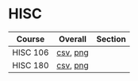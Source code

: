 # HISC

| Course | Overall | Section |
| ------ | ------- | ------- |
| HISC 106 | [csv](https://github.com/UCSD-Historical-Enrollment-Data/2024Winter/blob/main/overall/HISC%20106.csv), [png](https://raw.githubusercontent.com/UCSD-Historical-Enrollment-Data/2024Winter/main/plot_overall/HISC%20106.png) |  |
| HISC 180 | [csv](https://github.com/UCSD-Historical-Enrollment-Data/2024Winter/blob/main/overall/HISC%20180.csv), [png](https://raw.githubusercontent.com/UCSD-Historical-Enrollment-Data/2024Winter/main/plot_overall/HISC%20180.png) |  |
